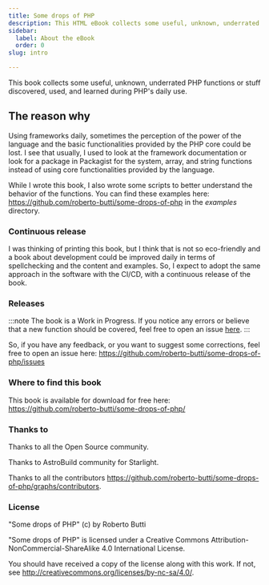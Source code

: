 ```yaml
---
title: Some drops of PHP
description: This HTML eBook collects some useful, unknown, underrated PHP functions or stuff discovered, used, and learned during PHP daily use.
sidebar:
  label: About the eBook
  order: 0
slug: intro

---
```


This book collects some useful, unknown, underrated PHP functions or stuff discovered, used, and learned during PHP's daily use.

## The reason why

Using frameworks daily, sometimes the perception of the power of the language and the basic functionalities provided by the PHP core could be lost. I see that usually, I used to look at the framework documentation or look for a package in Packagist for the system, array, and string functions instead of using core functionalities provided by the language.

While I wrote this book, I also wrote some scripts to better understand the behavior of the functions. You can find these examples here: <https://github.com/roberto-butti/some-drops-of-php> in the _examples_ directory.

### Continuous release

I was thinking of printing this book, but I think that is not so eco-friendly and a book about development could be improved daily in terms of spellchecking and the content and examples. So, I expect to adopt the same approach in the software with the CI/CD, with a continuous release of the book.

### Releases

:::note
The book is a Work in Progress. If you notice any errors or believe that a new function should be covered, feel free to open an issue [here](https://github.com/roberto-butti/some-drops-of-php/issues).
:::

So, if you have any feedback, or you want to suggest some corrections, feel free to open an issue here: <https://github.com/roberto-butti/some-drops-of-php/issues>

### Where to find this book

This book is available for download for free here: <https://github.com/roberto-butti/some-drops-of-php/>

### Thanks to

Thanks to all the Open Source community.

Thanks to AstroBuild community for Starlight.

Thanks to all the contributors <https://github.com/roberto-butti/some-drops-of-php/graphs/contributors>.

### License

"Some drops of PHP" (c) by Roberto Butti

"Some drops of PHP" is licensed under a
Creative Commons Attribution-NonCommercial-ShareAlike 4.0 International License.

You should have received a copy of the license along with this
work. If not, see <http://creativecommons.org/licenses/by-nc-sa/4.0/>.
